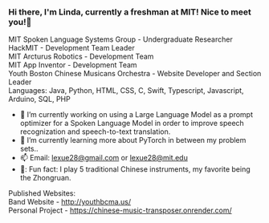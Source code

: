 ### Hi there, I'm Linda, currently a freshman at MIT! Nice to meet you!👋

MIT Spoken Language Systems Group - Undergraduate Researcher <br>
HackMIT - Development Team Leader <br>
MIT Arcturus Robotics - Development Team <br>
MIT App Inventor - Development Team <br>
Youth Boston Chinese Musicans Orchestra - Website Developer and Section Leader <br>
Languages: Java, Python, HTML, CSS, C, Swift, Typescript, Javascript, Arduino, SQL, PHP <br>

- :hammer: I’m currently working on using a Large Language Model as a prompt optimizer for a Spoken Language Model in order to improve speech recognization and speech-to-text translation. 
- :school: I’m currently learning more about PyTorch in between my problem sets..
- 📫 Email: lexue28@gmail.com or lexue28@mit.edu
- 🎵: Fun fact: I play 5 traditional Chinese instruments, my favorite being the Zhongruan.

Published Websites: <br>
Band Website - http://youthbcma.us/ <br>
Personal Project - https://chinese-music-transposer.onrender.com/ <br>
